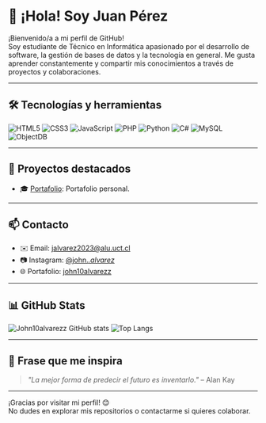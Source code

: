 
# 👋 ¡Hola! Soy Juan Pérez

¡Bienvenido/a a mi perfil de GitHub!  
Soy estudiante de Técnico en Informática apasionado por el desarrollo de software, la gestión de bases de datos y la tecnología en general. Me gusta aprender constantemente y compartir mis conocimientos a través de proyectos y colaboraciones.

---

## 🛠️ Tecnologías y herramientas

![HTML5](https://img.shields.io/badge/-HTML5-E34F26?style=flat-square&logo=html5&logoColor=white)
![CSS3](https://img.shields.io/badge/-CSS3-1572B6?style=flat-square&logo=css3)
![JavaScript](https://img.shields.io/badge/-JavaScript-F7DF1E?style=flat-square&logo=javascript&logoColor=black)
![PHP](https://img.shields.io/badge/-PHP-777BB4?style=flat-square&logo=php&logoColor=white)
![Python](https://img.shields.io/badge/-Python-3776AB?style=flat-square&logo=python&logoColor=white)
![C#](https://img.shields.io/badge/-C%23-239120?style=flat-square&logo=c-sharp&logoColor=white)
![MySQL](https://img.shields.io/badge/-MySQL-4479A1?style=flat-square&logo=mysql&logoColor=white)
![ObjectDB](https://img.shields.io/badge/-ObjectDB-blue?style=flat-square)

---

## 🚀 Proyectos destacados

- 🎓 [Portafolio](https://john10alvarezz.github.io/Portafolio/): Portafolio personal.

---

## 📫 Contacto

- ✉️ Email: jalvarez2023@alu.uct.cl   
- 📷 Instagram: [@john._.alvarez_](https://www.instagram.com/john._.alvarez_/)  
- 🌐 Portafolio: [john10alvarezz](https://john10alvarezz.github.io/Portafolio/)

---

## 📊 GitHub Stats

![John10alvarezz GitHub stats](https://github-readme-stats.vercel.app/api?username=John10alvarezz&show_icons=true&theme=radical)
![Top Langs](https://github-readme-stats.vercel.app/api/top-langs/?username=John10alvarezz&layout=compact&theme=radical)

---

## 💬 Frase que me inspira

> *"La mejor forma de predecir el futuro es inventarlo."* – Alan Kay

---

¡Gracias por visitar mi perfil! 😊  
No dudes en explorar mis repositorios o contactarme si quieres colaborar.

